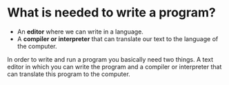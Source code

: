 # What is needed to write a program?


* An **editor** where we can write in a language.
* A **compiler or interpreter** that can translate our text to the language of the computer.


In order to write and run a program you basically need two things. A text editor in which you can write the program
and a compiler or interpreter that can translate this program to the computer.


